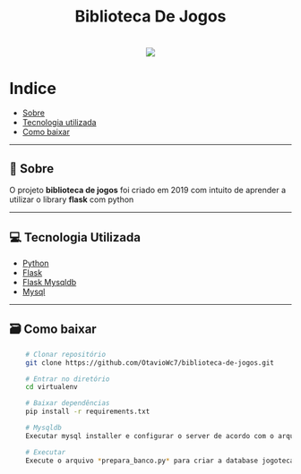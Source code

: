 <h1 align="center">
    Biblioteca De Jogos
</h1>

<h1>
    <div align="center">
    <img src="https://ik.imagekit.io/ufu7kyad3y/giphy2.gif?ik-sdk-version=javascript-1.4.3&updatedAt=1672248984340">
    </div>
</h2>

# Indice
- [Sobre](#-sobre)
- [Tecnologia utilizada](#-tecnologia-utilizada)
- [Como baixar](#-como-baixar)
___
## 📜 Sobre
O projeto **biblioteca de jogos** foi criado em 2019 com intuito de aprender a utilizar o library **flask** com python
___
## 💻 Tecnologia Utilizada

- [Python](https://www.python.org/downloads/release/python-358/)
- [Flask](https://pypi.org/project/Flask/)
- [Flask Mysqldb](https://pypi.org/project/Flask-MySQLdb/)
- [Mysql](https://dev.mysql.com/downloads/file/?id=514518)
___
## 🗃️ Como baixar

```bash
    # Clonar repositório
    git clone https://github.com/OtavioWc7/biblioteca-de-jogos.git

    # Entrar no diretório
    cd virtualenv

    # Baixar dependências
    pip install -r requirements.txt

    # Mysqldb
    Executar mysql installer e configurar o server de acordo com o arquivo *config.py*

    # Executar
    Execute o arquivo *prepara_banco.py* para criar a database jogoteca e inserir os usuarios e os jogos, depois só iniciar o *jogoteca.py*
```